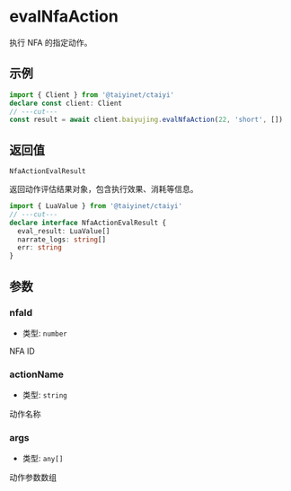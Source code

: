 # evalNfaAction

执行 NFA 的指定动作。

## 示例

```ts twoslash
import { Client } from '@taiyinet/ctaiyi'
declare const client: Client
// ---cut---
const result = await client.baiyujing.evalNfaAction(22, 'short', [])
```

## 返回值

`NfaActionEvalResult`

返回动作评估结果对象，包含执行效果、消耗等信息。

```ts twoslash
import { LuaValue } from '@taiyinet/ctaiyi'
// ---cut---
declare interface NfaActionEvalResult {
  eval_result: LuaValue[]
  narrate_logs: string[]
  err: string
}
```

## 参数

### nfaId

- 类型: `number`

NFA ID

### actionName

- 类型: `string`

动作名称

### args

- 类型: `any[]`

动作参数数组
